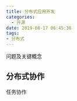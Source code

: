 ```yaml
---
title: 分布式应用开发
categories:
  - 开源
date: 2019-08-17 06:45:38
tags:
- 分布式
---
```

问题及关键概念
<!-- more -->
## 分布式协作
任务协作